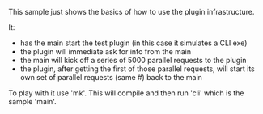 This sample just shows the basics of how to use the plugin infrastructure.

It:
- has the main start the test plugin (in this case it simulates a CLI exe)
- the plugin will immediate ask for info from the main
- the main will kick off a series of 5000 parallel requests to the plugin
- the plugin, after getting the first of those parallel requests, will
start its own set of parallel requests (same #) back to the main

To play with it use 'mk'. This will compile and then run 'cli' which
is the sample 'main'. 
